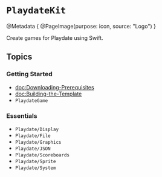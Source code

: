 # ``PlaydateKit``

@Metadata {
    @PageImage(purpose: icon, source: "Logo")
}

Create games for Playdate using Swift.

## Topics

### Getting Started

- <doc:Downloading-Prerequisites>
- <doc:Building-the-Template>
- ``PlaydateGame``

### Essentials

- ``Playdate/Display``
- ``Playdate/File``
- ``Playdate/Graphics``
- ``Playdate/JSON``
- ``Playdate/Scoreboards``
- ``Playdate/Sprite``
- ``Playdate/System``
